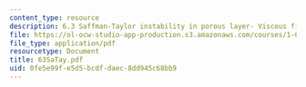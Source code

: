 ```yaml
---
content_type: resource
description: 6.3 Saffman-Taylor instability in porous layer- Viscous fingering
file: https://ol-ocw-studio-app-production.s3.amazonaws.com/courses/1-63-advanced-fluid-dynamics-of-the-environment-fall-2002/0fe5e99fe5d5bcdfdaec8dd945c68bb9_63SaTay.pdf
file_type: application/pdf
resourcetype: Document
title: 63SaTay.pdf
uid: 0fe5e99f-e5d5-bcdf-daec-8dd945c68bb9
---
```


